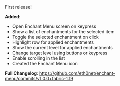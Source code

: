 First release!

**Added**:
- Open Enchant Menu screen on keypress
- Show a list of enchantments for the selected item
- Toggle the selected enchantment on click
- Highlight row for applied enchantments
- Show the current level for applied enchantments
- Change target level using buttons or keypress
- Enable scrolling in the list
- Created the Enchant Menu icon

**Full Changelog**: https://github.com/eth0net/enchant-menu/commits/v1.0.0+fabric-1.19

